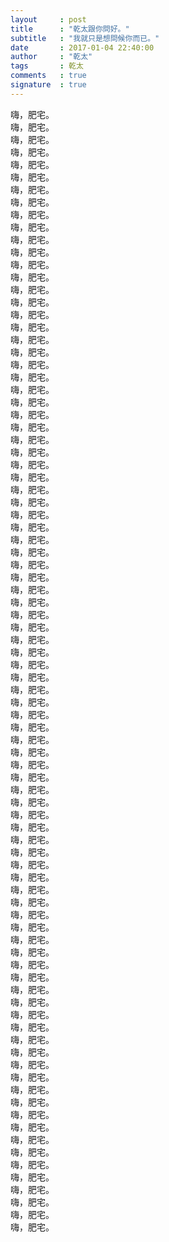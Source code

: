 ```yaml
---
layout     : post
title      : "乾太跟你問好。"
subtitle   : "我就只是想問候你而已。"
date       : 2017-01-04 22:40:00
author     : "乾太"
tags       : 乾太
comments   : true
signature  : true
---
```


嗨，肥宅。<br >
嗨，肥宅。<br >
嗨，肥宅。<br >
嗨，肥宅。<br >
嗨，肥宅。<br >
嗨，肥宅。<br >
嗨，肥宅。<br >
嗨，肥宅。<br >
嗨，肥宅。<br >
嗨，肥宅。<br >
嗨，肥宅。<br >
嗨，肥宅。<br >
嗨，肥宅。<br >
嗨，肥宅。<br >
嗨，肥宅。<br >
嗨，肥宅。<br >
嗨，肥宅。<br >
嗨，肥宅。<br >
嗨，肥宅。<br >
嗨，肥宅。<br >
嗨，肥宅。<br >
嗨，肥宅。<br >
嗨，肥宅。<br >
嗨，肥宅。<br >
嗨，肥宅。<br >
嗨，肥宅。<br >
嗨，肥宅。<br >
嗨，肥宅。<br >
嗨，肥宅。<br >
嗨，肥宅。<br >
嗨，肥宅。<br >
嗨，肥宅。<br >
嗨，肥宅。<br >
嗨，肥宅。<br >
嗨，肥宅。<br >
嗨，肥宅。<br >
嗨，肥宅。<br >
嗨，肥宅。<br >
嗨，肥宅。<br >
嗨，肥宅。<br >
嗨，肥宅。<br >
嗨，肥宅。<br >
嗨，肥宅。<br >
嗨，肥宅。<br >
嗨，肥宅。<br >
嗨，肥宅。<br >
嗨，肥宅。<br >
嗨，肥宅。<br >
嗨，肥宅。<br >
嗨，肥宅。<br >
嗨，肥宅。<br >
嗨，肥宅。<br >
嗨，肥宅。<br >
嗨，肥宅。<br >
嗨，肥宅。<br >
嗨，肥宅。<br >
嗨，肥宅。<br >
嗨，肥宅。<br >
嗨，肥宅。<br >
嗨，肥宅。<br >
嗨，肥宅。<br >
嗨，肥宅。<br >
嗨，肥宅。<br >
嗨，肥宅。<br >
嗨，肥宅。<br >
嗨，肥宅。<br >
嗨，肥宅。<br >
嗨，肥宅。<br >
嗨，肥宅。<br >
嗨，肥宅。<br >
嗨，肥宅。<br >
嗨，肥宅。<br >
嗨，肥宅。<br >
嗨，肥宅。<br >
嗨，肥宅。<br >
嗨，肥宅。<br >
嗨，肥宅。<br >
嗨，肥宅。<br >
嗨，肥宅。<br >
嗨，肥宅。<br >
嗨，肥宅。<br >
嗨，肥宅。<br >
嗨，肥宅。<br >
嗨，肥宅。<br >
嗨，肥宅。<br >
嗨，肥宅。<br >
嗨，肥宅。<br >
嗨，肥宅。<br >
嗨，肥宅。<br >
嗨，肥宅。<br >